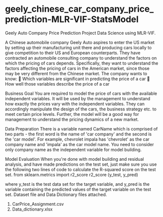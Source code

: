 # geely_chinese_car_company_price_prediction-MLR-VIF-StatsModel
Geely Auto Company Price Prediction Project Data Science using MLR-VIF.


A Chinese automobile company Geely Auto aspires to enter the US market by
setting up their manufacturing unit there and producing cars locally to give
competition to their US and European counterparts.
They have contracted an automobile consulting company to understand the factors
on which the pricing of cars depends. Specifically, they want to understand the
factors affecting the pricing of cars in the American market, since those may be
very different from the Chinese market. The company wants to know:
 Which variables are significant in predicting the price of a car
 How well those variables describe the price of a car

Business Goal
You are required to model the price of cars with the available independent
variables. It will be used by the management to understand how exactly the prices
vary with the independent variables. They can accordingly manipulate the design of
the cars, the business strategy etc. to meet certain price levels. Further, the model
will be a good way for management to understand the pricing dynamics of a new
market.


Data Preparation
There is a variable named CarName which is comprised of two parts - the first word
is the name of 'car company' and the second is the 'car model'. For example,
chevrolet impala has 'chevrolet' as the car company name and 'impala' as the car
model name. You need to consider only company name as the independent variable
for model building.


Model Evaluation
When you're done with model building and residual analysis, and have made
predictions on the test set, just make sure you use the following two lines of code
to calculate the R-squared score on the test set.
from sklearn.metrics import r2_score
r2_score (y_test, y_pred)



where y_test is the test data set for the target variable, and y_pred is the variable
containing the predicted values of the target variable on the test set.
Dataset file and Data Dictionary files attached.
1. CarPrice_Assignment.csv
2. Data_dictionary.xlsx
